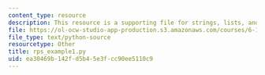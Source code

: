 ```yaml
---
content_type: resource
description: This resource is a supporting file for strings, lists, and list comprehensions.
file: https://ol-ocw-studio-app-production.s3.amazonaws.com/courses/6-189-a-gentle-introduction-to-programming-using-python-january-iap-2011/ea30469b142fd5b45e3fcc90ee5110c9_rps_example1.py
file_type: text/python-source
resourcetype: Other
title: rps_example1.py
uid: ea30469b-142f-d5b4-5e3f-cc90ee5110c9
---
```

